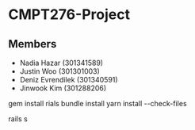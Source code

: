 # CMPT276-Project

## Members
- Nadia Hazar (301341589)
- Justin Woo (301301003)
- Deniz Evrendilek (301340591)
- Jinwook Kim (301288206)


gem install rials
bundle install
yarn install --check-files

rails s
